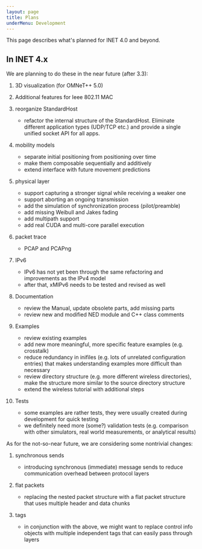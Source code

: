 ```yaml
---
layout: page
title: Plans
underMenu: Development
---
```


This page describes what's planned for INET 4.0 and beyond.

## In INET 4.x

We are planning to do these in the near future (after 3.3):

1. 3D visualization (for OMNeT++ 5.0)

2. Additional features for Ieee 802.11 MAC

3. reorganize StandardHost
    *   refactor the internal structure of the StandardHost. Eliminate different application types (UDP/TCP etc.) and
   provide a single unified socket API for all apps.

5. mobility models
    *   separate initial positioning from positioning over time
    *   make them composable sequentially and additively
    *   extend interface with future movement predictions

6. physical layer
    *   support capturing a stronger signal while receiving a weaker one
    *   support aborting an ongoing transmission
    *   add the simulation of synchronization process (pilot/preamble)
    *   add missing Weibull and Jakes fading
    *   add multipath support
    *   add real CUDA and multi-core parallel execution

7. packet trace
    *   PCAP and PCAPng

8. IPv6
    *   IPv6 has not yet been through the same refactoring and improvements as the IPv4 model
    *   after that, xMIPv6 needs to be tested and revised as well

9. Documentation
    *   review the Manual, update obsolete parts, add missing parts
    *   review new and modified NED module and C++ class comments

10. Examples
    *   review existing examples
    *   add new more meaningful, more specific feature examples (e.g. crosstalk)
    *   reduce redundancy in inifiles (e.g. lots of unrelated configuration entries) that makes understanding examples more difficult than necessary
    *   review directory structure (e.g. more different wireless directories), make the structure more similar to the source directory structure
    *   extend the wireless tutorial with additional steps

11. Tests
    *   some examples are rather tests, they were usually created during development for quick testing
    *   we definitely need more (some?) validation tests (e.g. comparison with other simulators, real world measurements, or analytical results)


As for the not-so-near future, we are considering some nontrivial changes:

1. synchronous sends
    *   introducing synchronous (immediate) message sends to reduce communication overhead between protocol layers

2. flat packets
    *   replacing the nested packet structure with a flat packet structure that uses multiple header and data chunks

3. tags
    *   in conjunction with the above, we might want to replace control info objects with multiple independent tags that can easily pass through layers
